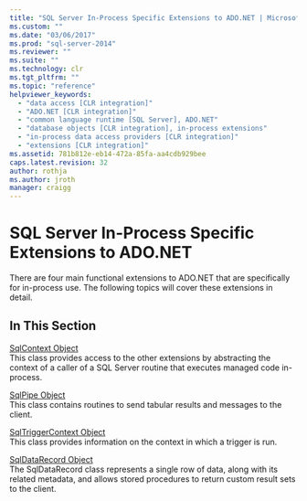 ```yaml
---
title: "SQL Server In-Process Specific Extensions to ADO.NET | Microsoft Docs"
ms.custom: ""
ms.date: "03/06/2017"
ms.prod: "sql-server-2014"
ms.reviewer: ""
ms.suite: ""
ms.technology: clr
ms.tgt_pltfrm: ""
ms.topic: "reference"
helpviewer_keywords: 
  - "data access [CLR integration]"
  - "ADO.NET [CLR integration]"
  - "common language runtime [SQL Server], ADO.NET"
  - "database objects [CLR integration], in-process extensions"
  - "in-process data access providers [CLR integration]"
  - "extensions [CLR integration]"
ms.assetid: 781b812e-eb14-472a-85fa-aa4cdb929bee
caps.latest.revision: 32
author: rothja
ms.author: jroth
manager: craigg
---
```

# SQL Server In-Process Specific Extensions to ADO.NET
  There are four main functional extensions to ADO.NET that are specifically for in-process use. The following topics will cover these extensions in detail.  
  
## In This Section  
 [SqlContext Object](sqlcontext-object.md)  
 This class provides access to the other extensions by abstracting the context of a caller of a SQL Server routine that executes managed code in-process.  
  
 [SqlPipe Object](sqlpipe-object.md)  
 This class contains routines to send tabular results and messages to the client.  
  
 [SqlTriggerContext Object](sqltriggercontext-object.md)  
 This class provides information on the context in which a trigger is run.  
  
 [SqlDataRecord Object](sqldatarecord-object.md)  
 The SqlDataRecord class represents a single row of data, along with its related metadata, and allows stored procedures to return custom result sets to the client.  
  
  
